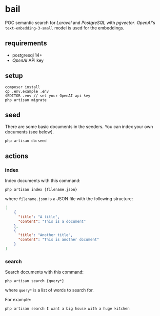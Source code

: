 # bail

POC semantic search for _Laravel_ and _PostgreSQL_ with _pgvector_. _OpenAI_'s `text-embedding-3-small` model is used for the embeddings.

## requirements

* postgresql 14+
* _OpenAI_ API key

## setup

```
composer install
cp .env.example .env
$EDITOR .env // set your OpenAI api key
php artisan migrate
```

## seed

There are some basic documents in the seeders. You can index your own documents (see below).
```
php artisan db:seed
```

## actions

### index

Index documents with this command:
```
php artisan index {filename.json}
```
where `filename.json` is a JSON file with the following structure:
```json
[
    {
      "title": "A title",
      "content": "This is a document"
    },
    {
      "title": "Another title",
      "content": "This is another document"
    }
]
```

### search

Search documents with this command:
```
php artisan search {query*}
```
where `query*` is a list of words to search for.

For example:
```
php artisan search I want a big house with a huge kitchen
```

